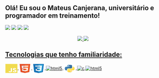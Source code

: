 ## Olá! Eu sou o Mateus Canjerana, universitário e programador em treinamento!
<div>
  <a href="https://www.linkedin.com/in/mateus-canjerana-bb62bb226" target="_blank"><img src="https://img.shields.io/badge/-LinkedIn-%230077B5?style=for-the-badge&logo=linkedin&logoColor=white" target="_blank"></a>
  <a href="https://instagram.com/mateus_canjerana" target="_blank"><img src="https://img.shields.io/badge/-Instagram-%23E4405F?style=for-the-badge&logo=instagram&logoColor=white" target="_blank"></a>
 <a href="https://discord.com/channels/Gavient#5594" target="_blank"><img src="https://img.shields.io/badge/Discord-7289DA?style=for-the-badge&logo=discord&logoColor=white" target="_blank"></a> 
  <a href = "mailto:caja.mateus@gmail.com"><img src="https://img.shields.io/badge/-Gmail-%23333?style=for-the-badge&logo=gmail&logoColor=white" target="_blank"></a> 
</div></br>


<div align="center">
  <a href="https://github.com/MateusCanjerana">
  <img height="155em" src="https://github-readme-stats.vercel.app/api?username=MateusCanjerana&show_icons=true&theme=dracula&include_all_commits=true&count_private=true"/>
  <img height="155em" src="https://github-readme-stats.vercel.app/api/top-langs/?username=MateusCanjerana&layout=compact&langs_count=7&theme=dracula"/>
</div>

## Tecnologias que tenho familiaridade:
<div style="display: inline_block"<br>
  <img align="center" alt="html5" height="30" width="40" src="https://raw.githubusercontent.com/devicons/devicon/master/icons/javascript/javascript-plain.svg" />
  <img align="center" alt="html5" height="30" width="40" src="https://raw.githubusercontent.com/devicons/devicon/master/icons/html5/html5-original.svg" />
  <img align="center" alt="css3" height="30" width="40" src="https://raw.githubusercontent.com/devicons/devicon/master/icons/css3/css3-original.svg" />
    <img align="center" alt="html5" height="30" width="40" src="https://cdn.jsdelivr.net/gh/devicons/devicon/icons/bootstrap/bootstrap-original.svg" />
  <img align="center" alt="python" height="30" width="40" src="https://raw.githubusercontent.com/devicons/devicon/master/icons/python/python-original.svg">
  <img align="center" alt="c" height="30" width="40" src="https://cdn.jsdelivr.net/gh/devicons/devicon/icons/c/c-original.svg" />
  <img align="center" alt="html5" height="30" width="40" src="https://cdn.jsdelivr.net/gh/devicons/devicon/icons/mysql/mysql-original.svg" /> 
</div>
